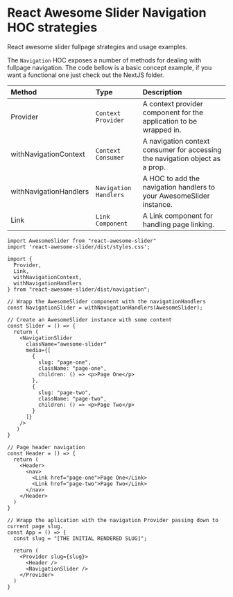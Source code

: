 # React Awesome Slider Navigation HOC strategies
React awesome slider fullpage strategies and usage examples.


The `Navigation` HOC exposes a number of methods for dealing with fullpage navigation. The code bellow is a basic concept example, if you want a functional one just check out the NextJS folder.


| Method                  | Type                     | Description                                                                        |
| :---------------------- | :----------------------- | :-------------------------------------------------------------------------------- |
| Provider                |  `Context Provider`      | A context provider component for the application to be wrapped in.                |
| withNavigationContext   |  `Context Consumer`      | A navigation context consumer for accessing the navigation object as a prop.      |
| withNavigationHandlers  |  `Navigation Handlers`   | A HOC to add the navigation handlers to your AwesomeSlider instance.              |
| Link                    |  `Link Component`        | A Link component for handling page linking.                                        |

```JS
import AwesomeSlider from "react-awesome-slider"
import 'react-awesome-slider/dist/styles.css';

import { 
  Provider,
  Link,
  withNavigationContext,
  withNavigationHandlers
} from "react-awesome-slider/dist/navigation";

// Wrapp the AwesomeSlider component with the navigationHandlers
const NavigationSlider = withNavigationHandlers(AwesomeSlider);

// Create an AwesomeSlider instance with some content
const Slider = () => {
  return (
    <NavigationSlider
      className="awesome-slider"
      media={[
        {
          slug: "page-one",
          className: "page-one",
          children: () => <p>Page One</p>
        },
        {
          slug: "page-two",
          className: "page-two",
          children: () => <p>Page Two</p>
        }
      ]}
    />
   )
}

// Page header navigation
const Header = () => {
  return (
    <Header>
      <nav>
        <Link href="page-one">Page One</Link>
        <Link href="page-two">Page Two</Link>
      </nav>
    </Header>
  )
}

// Wrapp the aplication with the navigation Provider passing down to current page slug.
const App = () => {
  const slug = "[THE INITIAL RENDERED SLUG]";

  return (
    <Provider slug={slug}>
      <Header />
      <NavigationSlider />
    </Provider>
  )
}

```
